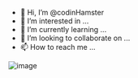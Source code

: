 - 👋 Hi, I’m @codinHamster
- 👀 I’m interested in ...
- 🌱 I’m currently learning ...
- 💞️ I’m looking to collaborate on ...
- 📫 How to reach me ...

<!---
codinHamster/codinHamster is a ✨ special ✨ repository because its `README.md` (this file) appears on your GitHub profile.
You can click the Preview link to take a look at your changes.
--->

![image](https://github.com/codinHamster/codinHamster/assets/149699474/d86141be-0aab-446c-bfc6-eccfb9406138)


